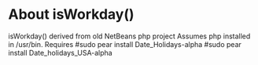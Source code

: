 About isWorkday()
=====
isWorkday() derived from old NetBeans php project
Assumes php installed in /usr/bin. Requires
#sudo pear install  Date_Holidays-alpha
#sudo pear install Date_holidays_USA-alpha

